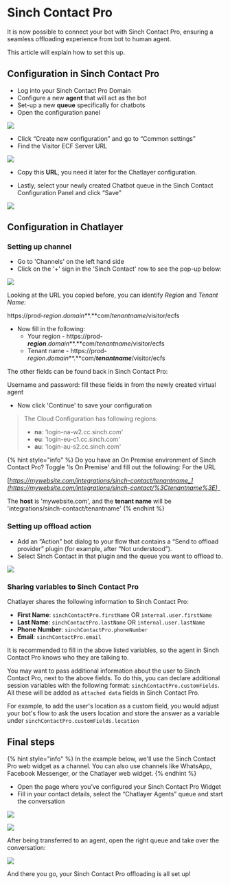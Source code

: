 # Sinch Contact Pro

It is now possible to connect your bot with Sinch Contact Pro, ensuring a seamless offloading experience from bot to human agent.

This article will explain how to set this up.

## Configuration in Sinch Contact Pro

* Log into your Sinch Contact Pro Domain
* Configure a new **agent** that will act as the bot
* Set-up a new **queue** specifically for chatbots&#x20;
* Open the configuration panel

![](<../../.gitbook/assets/image (582).png>)

* Click “Create new configuration” and go to “Common settings”&#x20;
* Find the Visitor ECF Server URL



![](<../../.gitbook/assets/image (578).png>)



* Copy this **URL**, you need it later for the Chatlayer configuration.



* Lastly, select your newly created Chatbot queue in the Sinch Contact Configuration Panel and click “Save”&#x20;

![](<../../.gitbook/assets/image (672) (1) (1) (1).png>)

## Configuration in Chatlayer

### Setting up channel

* Go to 'Channels' on the left hand side
* Click on the '+' sign in the 'Sinch Contact' row to see the pop-up below:

![](<../../.gitbook/assets/image (574).png>)

Looking at the URL you copied before, you can identify _Region_ and _Tenant Name:_

https://prod-_region_._domain_**.**com/_tenantname_/visitor/ecfs

* Now fill in the following:
  * Your region  - https://prod-_**region**_._domain_**.**com/_tenantname_/visitor/ecfs
  * Tenant name -  https://prod-_region_._domain_**.**com/_**tenantname**_/visitor/ecfs

The other fields can be found back in Sinch Contact Pro:

Username and password: fill these fields in from the newly created virtual agent&#x20;

* Now click 'Continue' to save your configuration&#x20;

> The Cloud Configuration has following regions:
>
> * **na**: 'login-na-w2.cc.sinch.com'
> * **eu**: 'login-eu-c1.cc.sinch.com'
> * &#x20;**au**: 'login-au-s2.cc.sinch.com'

{% hint style="info" %}
Do you have an On Premise environment of Sinch Contact Pro? Toggle 'Is On Premise' and fill out the following: For the URL

[_https://mywebsite.com/integrations/sinch-contact/tenantname_](https://mywebsite.com/integrations/sinch-contact/%3Ctenantname%3E)__

&#x20;The **host** is 'mywebsite.com', and the **tenant name** will be 'integrations/sinch-contact/tenantname'
{% endhint %}

### Setting up offload action

* Add an “Action” bot dialog to your flow that contains a “Send to offload provider” plugin (for example, after “Not understood”).&#x20;
* Select Sinch Contact in that plugin and the queue you want to offload to.

![](<../../.gitbook/assets/image (573).png>)

### Sharing variables to Sinch Contact Pro

Chatlayer shares the following information to Sinch Contact Pro:

* **First Name**: `sinchContactPro.firstName` OR `internal.user.firstName`
* **Last Name**: `sinchContactPro.lastName` OR `internal.user.lastName`
* **Phone** **Number**: `sinchContactPro.phoneNumber`
* **Email**: `sinchContactPro.email`

It is recommended to fill in the above listed variables, so the agent in Sinch Contact Pro knows who they are talking to.

You may want to pass additional information about the user to Sinch Contact Pro, next to the  above fields. To do this, you can declare additional session variables with the following format: `sinchContactPro.customFields`. All these will be added as `attached data` fields in Sinch Contact Pro.&#x20;

For example, to add the user's location as a custom field, you would adjust your bot's flow to ask the users location and store the answer as a variable under `sinchContactPro.customFields.location`

## Final steps

{% hint style="info" %}
In the example below, we'll use the Sinch Contact Pro web widget as a channel. You can also use channels like WhatsApp, Facebook Messenger, or the Chatlayer web widget.
{% endhint %}

* Open the page where you’ve configured your Sinch Contact Pro Widget
* Fill in your contact details, select the “Chatlayer Agents” queue and start the conversation

![](<../../.gitbook/assets/image (579).png>)



![](<../../.gitbook/assets/image (575).png>)

After being transferred to an agent, open the right queue and take over the conversation:

![](<../../.gitbook/assets/image (581).png>)

And there you go, your Sinch Contact Pro offloading is all set up!

